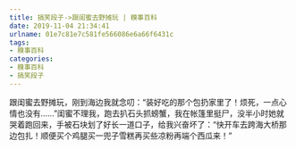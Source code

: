 ```yaml
---
title: 搞笑段子->跟闺蜜去野摊玩 | 糗事百科
date: 2019-11-04 21:34:41
urlname: 01e7c81e7c581fe566086e6a66f6431c
tags: 
- 糗事百科
categories:
- 糗事百科
- 搞笑段子
---
```

跟闺蜜去野摊玩，刚到海边我就念叨：“装好吃的那个包扔家里了！烦死，一点心情也没有……”闺蜜不理我，跑去扒石头抓螃蟹，我在帐篷里挺尸，没半小时她就哭着跑回来，手被石块划了好长一道口子，给我兴奋坏了：“快开车去跨海大桥那边包扎！顺便买个鸡腿买一兜子雪糕再买些凉粉再端个西瓜来！”


